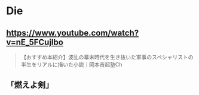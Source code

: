 # Die

## https://www.youtube.com/watch?v=nE_5FCujlbo

> 【おすすめ本紹介】波乱の幕末時代を生き抜いた軍事のスペシャリストの半生をリアルに描いた小説｜岡本吉起塾Ch

## 「燃えよ剣」
